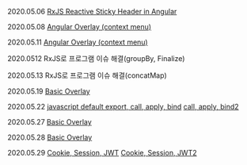 2020.05.06 [RxJS  Reactive Sticky Header in Angular](https://netbasal.com/reactive-sticky-header-in-angular-12dbffb3f1d3)

2020.05.08 [Angular Overlay (context menu)](https://netbasal.com/context-menus-made-easy-with-angular-cdk-963797e679fc)

2020.05.11 [Angular Overlay (context menu)](https://netbasal.com/context-menus-made-easy-with-angular-cdk-963797e679fc)

2020.0512 RxJS로 프로그램 이슈 해결(groupBy, Finalize)

2020.05.13 RxJS로 프로그램 이슈 해결(concatMap)

2020.05.19 [Basic Overlay](https://netbasal.com/creating-powerful-components-with-angular-cdk-2cef53d81cea)

2020.05.22 [javascript default export, call, apply, bind](https://medium.com/@enro2414_40667/%EC%9E%90%EB%B0%94%EC%8A%A4%ED%81%AC%EB%A6%BD%ED%8A%B8-export-import%EC%A0%95%EB%A6%AC-137ac9e327d9)    [call, apply, bind2](http://jeonghwan-kim.github.io/2017/10/22/js-context-binding.html)

2020.05.27 [Basic Overlay](https://netbasal.com/creating-powerful-components-with-angular-cdk-2cef53d81cea)

2020.05.28 [Basic Overlay](https://netbasal.com/creating-powerful-components-with-angular-cdk-2cef53d81cea)

2020.05.29 [Cookie, Session, JWT](https://velog.io/@stampid/%EC%BF%A0%ED%82%A4-%EC%84%B8%EC%85%98-%EA%B7%B8%EB%A6%AC%EA%B3%A0-JWT)  [Cookie, Session, JWT2](https://velopert.com/2389)



